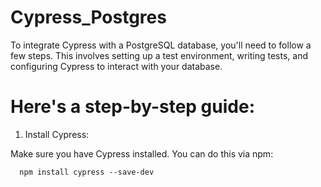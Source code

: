 # Cypress_Postgres

To integrate Cypress with a PostgreSQL database, you'll need to follow a few steps. This involves setting up a test environment, writing tests, and configuring Cypress to interact with your database.

# Here's a step-by-step guide:

1. Install Cypress:

Make sure you have Cypress installed. You can do this via npm:

      npm install cypress --save-dev
